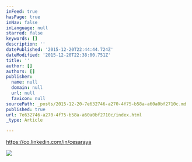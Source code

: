```yaml
---
inFeed: true
hasPage: true
inNav: false
inLanguage: null
starred: false
keywords: []
description: ''
datePublished: '2015-12-20T22:44:44.724Z'
dateModified: '2015-12-20T22:38:00.751Z'
title: ''
author: []
authors: []
publisher:
  name: null
  domain: null
  url: null
  favicon: null
sourcePath: _posts/2015-12-20-7e632746-a270-4f75-b58a-a60a0bf2710c.md
published: true
url: 7e632746-a270-4f75-b58a-a60a0bf2710c/index.html
_type: Article

---
```

https://co.linkedin.com/in/cesaraya

![](https://the-grid-user-content.s3-us-west-2.amazonaws.com/a2c9626c-033b-4761-ac34-d68a28166641.jpg)
